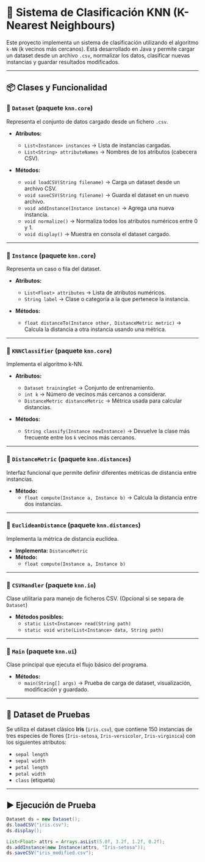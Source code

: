 # 🧠 Sistema de Clasificación KNN (K-Nearest Neighbours)

Este proyecto implementa un sistema de clasificación utilizando el algoritmo `k-NN` (k vecinos más cercanos). Está desarrollado en Java y permite cargar un dataset desde un archivo `.csv`, normalizar los datos, clasificar nuevas instancias y guardar resultados modificados.


---

## 📦 Clases y Funcionalidad

### 🔹 `Dataset` (paquete `knn.core`)
Representa el conjunto de datos cargado desde un fichero `.csv`.

- **Atributos:**
  - `List<Instance> instances` → Lista de instancias cargadas.
  - `List<String> attributeNames` → Nombres de los atributos (cabecera CSV).

- **Métodos:**
  - `void loadCSV(String filename)` → Carga un dataset desde un archivo CSV.
  - `void saveCSV(String filename)` → Guarda el dataset en un nuevo archivo.
  - `void addInstance(Instance instance)` → Agrega una nueva instancia.
  - `void normalize()` → Normaliza todos los atributos numéricos entre 0 y 1.
  - `void display()` → Muestra en consola el dataset cargado.

---

### 🔹 `Instance` (paquete `knn.core`)
Representa un caso o fila del dataset.

- **Atributos:**
  - `List<Float> attributes` → Lista de atributos numéricos.
  - `String label` → Clase o categoría a la que pertenece la instancia.

- **Métodos:**
  - `float distanceTo(Instance other, DistanceMetric metric)` → Calcula la distancia a otra instancia usando una métrica.

---

### 🔹 `KNNClassifier` (paquete `knn.core`)
Implementa el algoritmo k-NN.

- **Atributos:**
  - `Dataset trainingSet` → Conjunto de entrenamiento.
  - `int k` → Número de vecinos más cercanos a considerar.
  - `DistanceMetric distanceMetric` → Métrica usada para calcular distancias.

- **Métodos:**
  - `String classify(Instance newInstance)` → Devuelve la clase más frecuente entre los `k` vecinos más cercanos.

---

### 🔹 `DistanceMetric` (paquete `knn.distances`)
Interfaz funcional que permite definir diferentes métricas de distancia entre instancias.

- **Método:**
  - `float compute(Instance a, Instance b)` → Calcula la distancia entre dos instancias.

---

### 🔹 `EuclideanDistance` (paquete `knn.distances`)
Implementa la métrica de distancia euclídea.

- **Implementa:** `DistanceMetric`
- **Método:**
  - `float compute(Instance a, Instance b)`

---

### 🔹 `CSVHandler` (paquete `knn.io`)
Clase utilitaria para manejo de ficheros CSV. (Opcional si se separa de `Dataset`)

- **Métodos posibles:**
  - `static List<Instance> read(String path)`
  - `static void write(List<Instance> data, String path)`

---

### 🔹 `Main` (paquete `knn.ui`)
Clase principal que ejecuta el flujo básico del programa.

- **Métodos:**
  - `main(String[] args)` → Prueba de carga de dataset, visualización, modificación y guardado.

---

## 🧪 Dataset de Pruebas

Se utiliza el dataset clásico **Iris** (`iris.csv`), que contiene 150 instancias de tres especies de flores (`Iris-setosa`, `Iris-versicolor`, `Iris-virginica`) con los siguientes atributos:

- `sepal length`
- `sepal width`
- `petal length`
- `petal width`
- `class` (etiqueta)

---

## ▶️ Ejecución de Prueba

```java
Dataset ds = new Dataset();
ds.loadCSV("iris.csv");
ds.display();

List<Float> attrs = Arrays.asList(5.0f, 3.2f, 1.2f, 0.2f);
ds.addInstance(new Instance(attrs, "Iris-setosa"));
ds.saveCSV("iris_modified.csv");
